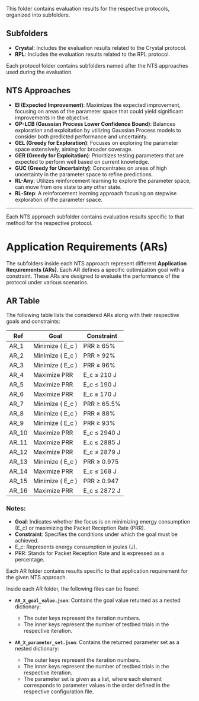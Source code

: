 This folder contains evaluation results for the respective protocols, organized into subfolders.

## Subfolders

- **Crystal**: Includes the evaluation results related to the Crystal protocol.
- **RPL**: Includes the evaluation results related to the RPL protocol.

Each protocol folder contains subfolders named after the NTS approaches used during the evaluation.

## NTS Approaches

- **EI (Expected Improvement)**: Maximizes the expected improvement, focusing on areas of the parameter space that could yield significant improvements in the objective.
- **GP-LCB (Gaussian Process Lower Confidence Bound)**: Balances exploration and exploitation by utilizing Gaussian Process models to consider both predicted performance and uncertainty.
- **GEL (Greedy for Exploration)**: Focuses on exploring the parameter space extensively, aiming for broader coverage.
- **GER (Greedy for Exploitation)**: Prioritizes testing parameters that are expected to perform well based on current knowledge.
- **GUC (Greedy for Uncertainty)**: Concentrates on areas of high uncertainty in the parameter space to refine predictions.
- **RL-Any**: Utilizes reinforcement learning to explore the parameter space, can move from one state to any other state.
- **RL-Step**: A reinforcement learning approach focusing on stepwise exploration of the parameter space.

---

Each NTS approach subfolder contains evaluation results specific to that method for the respective protocol.

# Application Requirements (ARs)

The subfolders inside each NTS approach represent different **Application Requirements (ARs)**. Each AR defines a specific optimization goal with a constraint. These ARs are designed to evaluate the performance of the protocol under various scenarios.

## AR Table

The following table lists the considered ARs along with their respective goals and constraints:

| **Ref** | **Goal**           | **Constraint**    |
|---------|--------------------|-------------------|
| AR_1     | Minimize \( E_c \) | PRR ≥ 65%         |
| AR_2     | Minimize \( E_c \) | PRR ≥ 92%         |
| AR_3     | Minimize \( E_c \) | PRR ≥ 96%         |
| AR_4     | Maximize PRR       | E_c ≤ 210 J |
| AR_5     | Maximize PRR       | E_c ≤ 190 J |
| AR_6     | Maximize PRR       | E_c ≤ 170 J |
| AR_7     | Minimize \( E_c \) | PRR ≥ 65.5%       |
| AR_8     | Minimize \( E_c \) | PRR ≥ 88%         |
| AR_9     | Minimize \( E_c \) | PRR ≥ 93%         |
| AR_10    | Maximize PRR       | E_c ≤ 2940 J|
| AR_11    | Maximize PRR       | E_c ≤ 2885 J|
| AR_12    | Maximize PRR       | E_c ≤ 2879 J|
| AR_13    | Minimize \( E_c \) | PRR ≥ 0.975       |
| AR_14    | Maximize PRR       | E_c ≤ 168 J |
| AR_15    | Minimize \( E_c \) | PRR ≥ 0.947       |
| AR_16    | Maximize PRR       | E_c ≤ 2872 J|

### Notes:
- **Goal**: Indicates whether the focus is on minimizing energy consumption (E_c) or maximizing the Packet Reception Rate (PRR).
- **Constraint**: Specifies the conditions under which the goal must be achieved.
- E_c: Represents energy consumption in joules (J).
- PRR: Stands for Packet Reception Rate and is expressed as a percentage.

Each AR folder contains results specific to that application requirement for the given NTS approach.

Inside each AR folder, the following files can be found:

- **`AR_X_goal_value.json`**: Contains the goal value returned as a nested dictionary:
  - The outer keys represent the iteration numbers.
  - The inner keys represent the number of testbed trials in the respective iteration.

- **`AR_X_parameter_set.json`**: Contains the returned parameter set as a nested dictionary:
  - The outer keys represent the iteration numbers.
  - The inner keys represent the number of testbed trials in the respective iteration.
  - The parameter set is given as a list, where each element corresponds to parameter values in the order defined in the respective configuration file.

